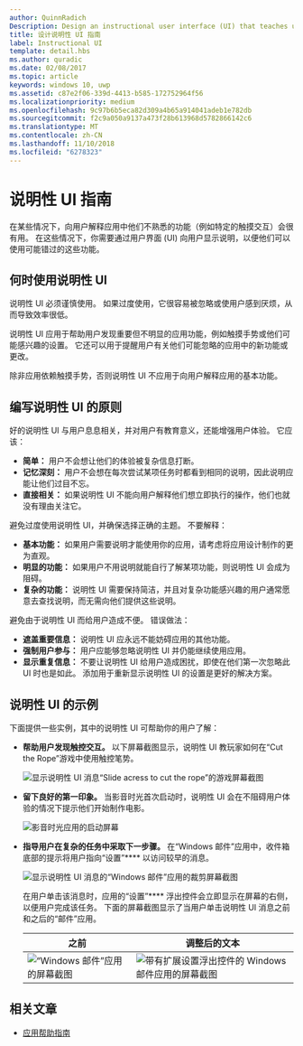 ```yaml
---
author: QuinnRadich
Description: Design an instructional user interface (UI) that teaches users how to work with your UWP app.
title: 设计说明性 UI 指南
label: Instructional UI
template: detail.hbs
ms.author: quradic
ms.date: 02/08/2017
ms.topic: article
keywords: windows 10, uwp
ms.assetid: c87e2f06-339d-4413-b585-172752964f56
ms.localizationpriority: medium
ms.openlocfilehash: 9c97b6b5eca82d309a4b65a914041adeb1e782db
ms.sourcegitcommit: f2c9a050a9137a473f28b613968d5782866142c6
ms.translationtype: MT
ms.contentlocale: zh-CN
ms.lasthandoff: 11/10/2018
ms.locfileid: "6278323"
---
```

# <a name="instructional-ui-guidelines"></a>说明性 UI 指南



在某些情况下，向用户解释应用中他们不熟悉的功能（例如特定的触摸交互）会很有用。 在这些情况下，你需要通过用户界面 (UI) 向用户显示说明，以便他们可以使用可能错过的这些功能。

## <a name="when-to-use-instructional-ui"></a>何时使用说明性 UI

说明性 UI 必须谨慎使用。 如果过度使用，它很容易被忽略或使用户感到厌烦，从而导致效率很低。

说明性 UI 应用于帮助用户发现重要但不明显的应用功能，例如触摸手势或他们可能感兴趣的设置。 它还可以用于提醒用户有关他们可能忽略的应用中的新功能或更改。

除非应用依赖触摸手势，否则说明性 UI 不应用于向用户解释应用的基本功能。

## <a name="principles-of-writing-instructional-ui"></a>编写说明性 UI 的原则

好的说明性 UI 与用户息息相关，并对用户有教育意义，还能增强用户体验。 它应该：

-   **简单：** 用户不会想让他们的体验被复杂信息打断。
-   **记忆深刻：** 用户不会想在每次尝试某项任务时都看到相同的说明，因此说明应能让他们过目不忘。
-   **直接相关：** 如果说明性 UI 不能向用户解释他们想立即执行的操作，他们也就没有理由关注它。

避免过度使用说明性 UI，并确保选择正确的主题。 不要解释：

-   **基本功能：** 如果用户需要说明才能使用你的应用，请考虑将应用设计制作的更为直观。
-   **明显的功能：** 如果用户不用说明就能自行了解某项功能，则说明性 UI 会成为阻碍。
-   **复杂的功能：** 说明性 UI 需要保持简洁，并且对复杂功能感兴趣的用户通常愿意去查找说明，而无需向他们提供这些说明。

避免由于说明性 UI 而给用户造成不便。 错误做法：

-   **遮盖重要信息：** 说明性 UI 应永远不能妨碍应用的其他功能。
-   **强制用户参与：** 用户应能够忽略说明性 UI 并仍能继续使用应用。
-   **显示重复信息：** 不要让说明性 UI 给用户造成困扰，即使在他们第一次忽略此 UI 时也是如此。 添加用于重新显示说明性 UI 的设置是更好的解决方案。

## <a name="examples-of-instructional-ui"></a>说明性 UI 的示例

下面提供一些实例，其中的说明性 UI 可帮助你的用户了解：

-   **帮助用户发现触控交互。** 以下屏幕截图显示，说明性 UI 教玩家如何在“Cut the Rope”游戏中使用触控笔势。

    ![显示说明性 UI 消息“Slide acress to cut the rope”的游戏屏幕截图](images/in-game-controls-3.png)

-   **留下良好的第一印象。** 当影音时光首次启动时，说明性 UI 会在不阻碍用户体验的情况下提示他们开始制作电影。

    ![影音时光应用的启动屏幕](images/instructional-ui-movie.png)

-   **指导用户在复杂的任务中采取下一步骤。** 在“Windows 邮件”应用中，收件箱底部的提示将用户指向“设置”**** 以访问较早的消息。

    ![显示说明性 UI 消息的“Windows 邮件”应用的裁剪屏幕截图](images/instructional-ui-mail-inbox.png)

    在用户单击该消息时，应用的“设置”**** 浮出控件会立即显示在屏幕的右侧，以便用户完成该任务。 下面的屏幕截图显示了当用户单击说明性 UI 消息之前和之后的“邮件”应用。

    | 之前                                                               | 调整后的文本                                                                                                        |
    |----------------------------------------------------------------------|--------------------------------------------------------------------------------------------------------------|
    | ![“Windows 邮件”应用的屏幕截图](images/instructional-ui-mail.png) | ![带有扩展设置浮出控件的 Windows 邮件应用的屏幕截图](images/instructional-ui-mail-flyout.png) |

## <a name="related-articles"></a>相关文章

* [应用帮助指南](guidelines-for-app-help.md)
